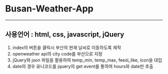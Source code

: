 # Busan-Weather-App

---
사용언어 : html, css, javascript, jQuery
---

1. index의 버튼을 클릭시 부산의 현재 날씨로 이동하도록 제작
2. openweather api의 city code를 부산으로 지정
3. jQuery와 json 파일을 활용하여 temp_min, temp_max, feesl_like, icon을 대입
4. date의 경우 유니코드를 jquery의 get event를 통하여 hours와 date만 추출
